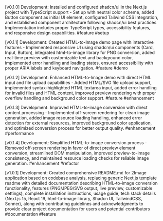 [v0.1.0] Development: Installed and configured shadcn/ui in the Next.js project with TypeScript support - Set up with neutral color scheme, added Button component as initial UI element, configured Tailwind CSS integration, and established component architecture following shadcn/ui best practices. Implementation includes proper TypeScript types, accessibility features, and responsive design capabilities. #feature #setup 

[v0.1.1] Development: Created HTML-to-Image demo page with interactive features - Implemented responsive UI using shadcn/ui components (Card, Input, Button), integrated html-to-image library for PNG conversion, added real-time preview with customizable text and background color, implemented error handling and loading states, ensured accessibility with proper ARIA labels and keyboard navigation. #feature #demo 

[v0.1.2] Development: Enhanced HTML-to-Image demo with direct HTML input and file upload capabilities - Added HTML/SVG file upload support, implemented syntax-highlighted HTML textarea input, added error handling for invalid files and HTML content, improved preview rendering with proper overflow handling and background color support. #feature #enhancement 

[v0.1.3] Development: Improved HTML-to-image conversion with direct content processing - Implemented off-screen rendering for clean image generation, added image resource loading handling, enhanced error detection for external resources, improved background color application, and optimized conversion process for better output quality. #enhancement #performance 

[v0.1.4] Development: Simplified HTML-to-image conversion process - Removed off-screen rendering in favor of direct preview element conversion, streamlined DOM manipulation, improved preview-to-image consistency, and maintained resource loading checks for reliable image generation. #enhancement #refactor

[v1.0.1] Development: Created comprehensive README.md for 2Image application based on codebase analysis, replacing generic Next.js template readme with detailed documentation describing HTML-to-image conversion functionality, features (PNG/JPEG/SVG output, live preview, customizable settings), complete installation instructions, usage guide, tech stack details (Next.js 15, React 19, html-to-image library, Shadcn UI, TailwindCSS, Sonner), along with contributing guidelines and acknowledgments to provide clear project documentation for users and potential contributors #documentation #feature